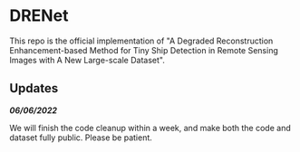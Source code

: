# DRENet
This repo is the official implementation of "A Degraded Reconstruction Enhancement-based Method for Tiny Ship Detection in Remote Sensing Images with A New Large-scale Dataset".

## Updates

***06/06/2022***

We will finish the code cleanup within a week, and make both the code and dataset fully public. Please be patient.
